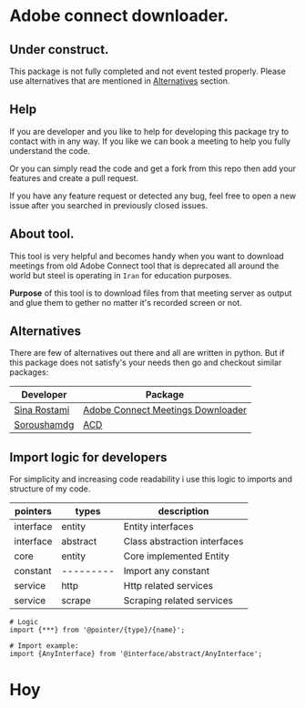 # Adobe connect downloader.
## Under construct.
This package is not fully completed and not event tested properly. Please use alternatives that are mentioned in [Alternatives](#Alternatives) section.

## Help
If you are developer and you like to help for developing this package try to contact with in any way. If you like we can book a meeting to help you fully understand the code.

Or you can simply read the code and get a fork from this repo then add your features and create a pull request.

If you have any feature request or detected any bug, feel free to open a new issue after you searched in previously closed issues.

## About tool.
This tool is very helpful and becomes   handy when you want to download meetings from old Adobe Connect tool that is deprecated all around the world but steel is operating in `Iran` for education purposes.

**Purpose** of this tool is to download files from that meeting server as output and glue them to gether no matter it's recorded screen or not.

## Alternatives
There are few of alternatives out there and all are written in python. But if this package does not satisfy's your needs then go and checkout similar packages:

| Developer | Package |
| --------- | ------- |
|[Sina Rostami](https://github.com/sina-rostami) | [Adobe Connect Meetings Downloader](https://github.com/sina-rostami/Adobe-Connect-Meetings-Downloader) |
| [Soroushamdg](https://github.com/soroushamdg/acd) | [ACD](https://github.com/soroushamdg/acd)

## Import logic for developers

For simplicity and increasing code readability i use this logic to imports and structure of my code.

| pointers  | types     | description                  |
| --------- | --------- | ---------------------------- |
| interface | entity    | Entity interfaces            |
| interface | abstract  | Class abstraction interfaces |
| core      | entity    | Core implemented Entity      |
| constant  | --------- | Import any constant          |
| service   | http      | Http related services        |
| service   | scrape    | Scraping related services    |

```
# Logic
import {***} from '@pointer/{type}/{name}';

# Import example:
import {AnyInterface} from '@interface/abstract/AnyInterface';
```

# Hoy